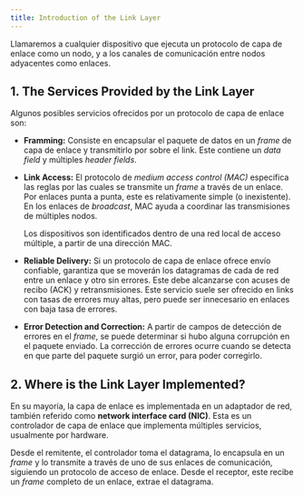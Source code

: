 ```yaml
---
title: Introduction of the Link Layer
---
```


Llamaremos a cualquier dispositivo que ejecuta un protocolo de capa de enlace como un nodo, y a los canales de comunicación entre nodos adyacentes como enlaces.

## 1. The Services Provided by the Link Layer

Algunos posibles servicios ofrecidos por un protocolo de capa de enlace son:

- **Framming:** Consiste en encapsular el paquete de datos en un *frame* de capa de enlace y transmitirlo por sobre el link. Este contiene un *data field* y múltiples *header fields*.
- **Link Access:** El protocolo de *medium access control (MAC)* especifica las reglas por las cuales se transmite un *frame* a través de un enlace. Por enlaces punta a punta, este es relativamente simple (o inexistente). En los enlaces de *broadcast*, MAC ayuda a coordinar las transmisiones de múltiples nodos.

	Los dispositivos son identificados dentro de una red local de acceso múltiple, a partir de una dirección MAC.

- **Reliable Delivery:** Si un protocolo de capa de enlace ofrece envío confiable, garantiza que se moverán los datagramas de cada de red entre un enlace y otro sin errores. Este debe alcanzarse con acuses de recibo (ACK) y retransmisiones. Este servicio suele ser ofrecido en links con tasas de errores muy altas, pero puede ser innecesario en enlaces con baja tasa de errores.
- **Error Detection and Correction:** A partir de campos de detección de errores en el *frame*, se puede determinar si hubo alguna corrupción en el paquete enviado. La corrección de errores ocurre cuando se detecta en que parte del paquete surgió un error, para poder corregirlo.

## 2. Where is the Link Layer Implemented?

En su mayoría, la capa de enlace es implementada en un adaptador de red, también referido como **network interface card (NIC)**. Esta es un controlador de capa de enlace que implementa múltiples servicios, usualmente por hardware.

Desde el remitente, el controlador toma el datagrama, lo encapsula en un *frame* y lo transmite a través de uno de sus enlaces de comunicación, siguiendo un protocolo de acceso de enlace. Desde el receptor, este recibe un *frame* completo de un enlace, extrae el datagrama.
